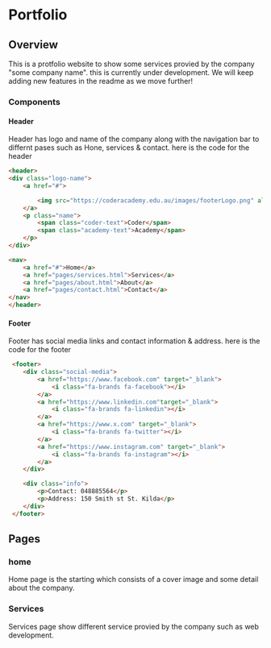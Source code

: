 # Portfolio

## Overview
This is a protfolio website to show some services provied by the company "some company name". this is currently under development. We will keep adding new features in the readme as we move further!

### Components

#### Header
Header has logo and name of the company along with the navigation bar to differnt pases such as Hone, services & contact. here is the code for the header
``` html
<header>
<div class="logo-name">
    <a href="#">

        <img src="https://coderacademy.edu.au/images/footerLogo.png" alt="CA Logo">
    </a>
    <p class="name">
        <span class="coder-text">Coder</span>
        <span class="academy-text">Academy</span>
    </p>
</div>

<nav>
    <a href="#">Home</a>
    <a href="pages/services.html">Services</a>
    <a href="pages/about.html">About</a>
    <a href="pages/contact.html">Contact</a>
</nav>
</header>
```

#### Footer
Footer has social media links and contact information & address. here is the code for the footer
``` html
 <footer>
    <div class="social-media">
        <a href="https://www.facebook.com" target="_blank">
            <i class="fa-brands fa-facebook"></i>
        </a>
        <a href="https://www.linkedin.com"target="_blank">
            <i class="fa-brands fa-linkedin"></i>
        </a>
        <a href="https://www.x.com" target="_blank">
            <i class="fa-brands fa-twitter"></i>
        </a>
        <a href="https://www.instagram.com" target="_blank">
            <i class="fa-brands fa-instagram"></i>
        </a>
    </div>

    <div class="info">
        <p>Contact: 048885564</p>
        <p>Address: 150 Smith st St. Kilda</p>
    </div>
 </footer>
 ```

 ## Pages

 ### home
 Home page is the starting which consists of a cover image and some detail about the company.

 ### Services
Services page show different service provied by the company such as web development.